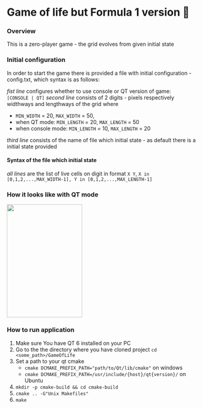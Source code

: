 # Game of life but Formula 1 version :checkered_flag: #

### Overview ###
This is a zero-player game - the grid evolves from given initial state

### Initial configuration ###
In order to start the game there is provided a file with initial 
configuration - config.txt, which syntax is as follows:

*fist line* configures whether to use console or QT version of game:
   ` [CONSOLE | QT]`
*second line* consists of 2 digits - pixels respectively widthways and lengthways of the grid
where 
- `MIN_WIDTH` = 20, `MAX_WIDTH` = 50,
- when QT mode: `MIN_LENGTH` = 20, `MAX_LENGTH` = 50
- when console mode: `MIN_LENGTH` = 10, `MAX_LENGTH` = 20

*third line* consists of the name of file which initial state - as default there is a initial state provided


#### Syntax of the file which initial state ####
*all lines* are the list of live cells on digit in format `X Y`, 
`X in [0,1,2,...,MAX_WIDTH-1], Y in [0,1,2,...,MAX_LENGTH-1]`

### How it looks like with QT mode ###
<img src="https://github.com/PaulinaGacek/AGH-Racing-Task3/blob/master/Helmets/game_visualisation.gif" width="200" height="300">

### How to run application ###
1. Make sure You have QT 6 installed on your PC
2. Go to the the directory where you have cloned project `cd <some_path>/GameOfLife`
3. Set a path to your qt cmake
   - `cmake DCMAKE_PREFIX_PATH="path/to/Qt/lib/cmake"` on windows
   - `cmake DCMAKE_PREFIX_PATH=/usr/include/{host}/qt{version}/` on Ubuntu
4. `mkdir -p cmake-build && cd cmake-build`
5. `cmake .. -G"Unix Makefiles"`
6. `make`